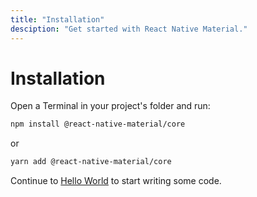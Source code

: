```yaml
---
title: "Installation"
desciption: "Get started with React Native Material."
---
```


# Installation

Open a Terminal in your project's folder and run:

```sh
npm install @react-native-material/core
```

or

```sh
yarn add @react-native-material/core
```

Continue to [Hello World](/getting-started/hello-world) to start writing some code.
